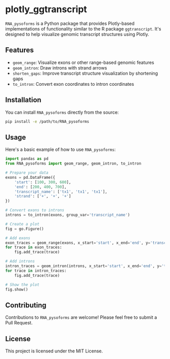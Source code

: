# plotly_ggtranscript

`RNA_pysoforms` is a Python package that provides Plotly-based implementations of functionality similar to the R package `ggtranscript`. It's designed to help visualize genomic transcript structures using Plotly.

## Features

- `geom_range`: Visualize exons or other range-based genomic features
- `geom_intron`: Draw introns with strand arrows
- `shorten_gaps`: Improve transcript structure visualization by shortening gaps
- `to_intron`: Convert exon coordinates to intron coordinates


## Installation

You can install `RNA_pysoforms` directly from the source:

```bash
pip install -e /path/to/RNA_pysoforms
```

## Usage

Here's a basic example of how to use `RNA_pysoforms`:

```python
import pandas as pd
from RNA_pysoforms import geom_range, geom_intron, to_intron

# Prepare your data
exons = pd.DataFrame({
    'start': [100, 300, 600],
    'end': [200, 400, 700],
    'transcript_name': ['tx1', 'tx1', 'tx1'],
    'strand': ['+', '+', '+']
})

# Convert exons to introns
introns = to_intron(exons, group_var='transcript_name')

# Create a plot
fig = go.Figure()

# Add exons
exon_traces = geom_range(exons, x_start='start', x_end='end', y='transcript_name')
for trace in exon_traces:
    fig.add_trace(trace)

# Add introns
intron_traces = geom_intron(introns, x_start='start', x_end='end', y='transcript_name', strand='strand')
for trace in intron_traces:
    fig.add_trace(trace)

# Show the plot
fig.show()
```

## Contributing

Contributions to `RNA_pysoforms` are welcome! Please feel free to submit a Pull Request.

## License

This project is licensed under the MIT License.